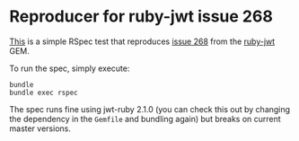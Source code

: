 # Reproducer for ruby-jwt issue 268

[This](spec/jwt_spec.rb) is a simple RSpec test that reproduces [issue 268](https://github.com/jwt/ruby-jwt/issues/268) from the [ruby-jwt](https://github.com/jwt/ruby-jwt) GEM.

To run the spec, simply execute:

```
bundle
bundle exec rspec
```

The spec runs fine using jwt-ruby 2.1.0 (you can check this out by changing the dependency in the `Gemfile` and bundling again) but breaks on current master versions.
